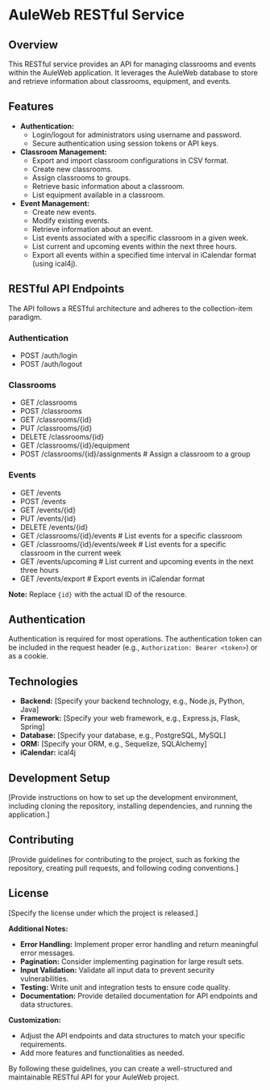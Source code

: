# AuleWeb RESTful Service

## Overview
This RESTful service provides an API for managing classrooms and events within the AuleWeb application. It leverages the AuleWeb database to store and retrieve information about classrooms, equipment, and events. 

## Features
* **Authentication:**
    * Login/logout for administrators using username and password.
    * Secure authentication using session tokens or API keys.
* **Classroom Management:**
    * Export and import classroom configurations in CSV format.
    * Create new classrooms.
    * Assign classrooms to groups.
    * Retrieve basic information about a classroom.
    * List equipment available in a classroom.
* **Event Management:**
    * Create new events.
    * Modify existing events.
    * Retrieve information about an event.
    * List events associated with a specific classroom in a given week.
    * List current and upcoming events within the next three hours.
    * Export all events within a specified time interval in iCalendar format (using ical4j).

## RESTful API Endpoints
The API follows a RESTful architecture and adheres to the collection-item paradigm.

### Authentication
* POST /auth/login
* POST /auth/logout

### Classrooms
* GET /classrooms
* POST /classrooms
* GET /classrooms/{id}
* PUT /classrooms/{id}
* DELETE /classrooms/{id}
* GET /classrooms/{id}/equipment
* POST /classrooms/{id}/assignments  # Assign a classroom to a group

### Events
* GET /events
* POST /events
* GET /events/{id}
* PUT /events/{id}
* DELETE /events/{id}
* GET /classrooms/{id}/events  # List events for a specific classroom
* GET /classrooms/{id}/events/week  # List events for a specific classroom in the current week
* GET /events/upcoming  # List current and upcoming events in the next three hours
* GET /events/export  # Export events in iCalendar format

**Note:** Replace `{id}` with the actual ID of the resource. 

## Authentication
Authentication is required for most operations. The authentication token can be included in the request header (e.g., `Authorization: Bearer <token>`) or as a cookie.

## Technologies
* **Backend:** [Specify your backend technology, e.g., Node.js, Python, Java]
* **Framework:** [Specify your web framework, e.g., Express.js, Flask, Spring]
* **Database:** [Specify your database, e.g., PostgreSQL, MySQL]
* **ORM:** [Specify your ORM, e.g., Sequelize, SQLAlchemy]
* **iCalendar:** ical4j

## Development Setup
[Provide instructions on how to set up the development environment, including cloning the repository, installing dependencies, and running the application.]

## Contributing
[Provide guidelines for contributing to the project, such as forking the repository, creating pull requests, and following coding conventions.]

## License
[Specify the license under which the project is released.]

**Additional Notes:**
* **Error Handling:** Implement proper error handling and return meaningful error messages.
* **Pagination:** Consider implementing pagination for large result sets.
* **Input Validation:** Validate all input data to prevent security vulnerabilities.
* **Testing:** Write unit and integration tests to ensure code quality.
* **Documentation:** Provide detailed documentation for API endpoints and data structures.

**Customization:**
* Adjust the API endpoints and data structures to match your specific requirements.
* Add more features and functionalities as needed.

By following these guidelines, you can create a well-structured and maintainable RESTful API for your AuleWeb project.
